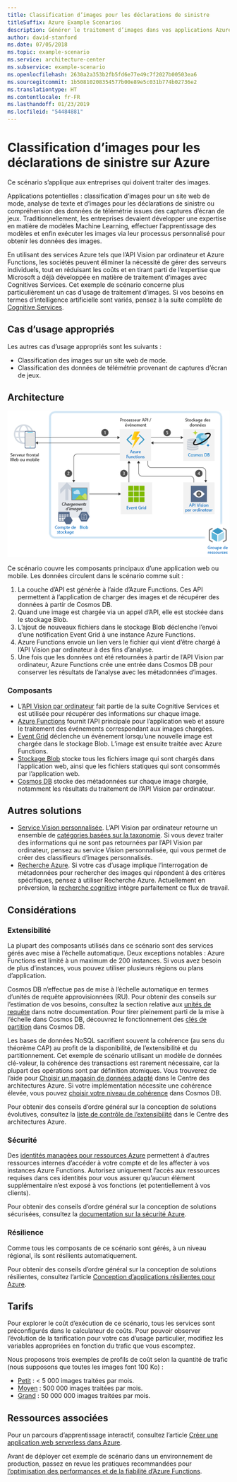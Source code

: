 ```yaml
---
title: Classification d’images pour les déclarations de sinistre
titleSuffix: Azure Example Scenarios
description: Générer le traitement d’images dans vos applications Azure.
author: david-stanford
ms.date: 07/05/2018
ms.topic: example-scenario
ms.service: architecture-center
ms.subservice: example-scenario
ms.openlocfilehash: 2630a2a353b2fb5fd6e77e49c7f2027b00503ea6
ms.sourcegitcommit: 1b50810208354577b00e89e5c031b774b02736e2
ms.translationtype: HT
ms.contentlocale: fr-FR
ms.lasthandoff: 01/23/2019
ms.locfileid: "54484881"
---
```

# <a name="image-classification-for-insurance-claims-on-azure"></a>Classification d’images pour les déclarations de sinistre sur Azure

Ce scénario s’applique aux entreprises qui doivent traiter des images.

Applications potentielles : classification d’images pour un site web de mode, analyse de texte et d’images pour les déclarations de sinistre ou compréhension des données de télémétrie issues des captures d’écran de jeux. Traditionnellement, les entreprises devaient développer une expertise en matière de modèles Machine Learning, effectuer l’apprentissage des modèles et enfin exécuter les images via leur processus personnalisé pour obtenir les données des images.

En utilisant des services Azure tels que l’API Vision par ordinateur et Azure Functions, les sociétés peuvent éliminer la nécessité de gérer des serveurs individuels, tout en réduisant les coûts et en tirant parti de l’expertise que Microsoft a déjà développée en matière de traitement d’images avec Cognitives Services. Cet exemple de scénario concerne plus particulièrement un cas d’usage de traitement d’images. Si vos besoins en termes d’intelligence artificielle sont variés, pensez à la suite complète de [Cognitive Services](/azure/#pivot=products&panel=ai).

## <a name="relevant-use-cases"></a>Cas d’usage appropriés

Les autres cas d’usage appropriés sont les suivants :

- Classification des images sur un site web de mode.
- Classification des données de télémétrie provenant de captures d’écran de jeux.

## <a name="architecture"></a>Architecture

![Architecture pour la classification d’images][architecture]

Ce scénario couvre les composants principaux d’une application web ou mobile. Les données circulent dans le scénario comme suit :

1. La couche d’API est générée à l’aide d’Azure Functions. Ces API permettent à l’application de charger des images et de récupérer des données à partir de Cosmos DB.
2. Quand une image est chargée via un appel d’API, elle est stockée dans le stockage Blob.
3. L’ajout de nouveaux fichiers dans le stockage Blob déclenche l’envoi d’une notification Event Grid à une instance Azure Functions.
4. Azure Functions envoie un lien vers le fichier qui vient d’être chargé à l’API Vision par ordinateur à des fins d’analyse.
5. Une fois que les données ont été retournées à partir de l’API Vision par ordinateur, Azure Functions crée une entrée dans Cosmos DB pour conserver les résultats de l’analyse avec les métadonnées d’images.

### <a name="components"></a>Composants

- L’[API Vision par ordinateur](/azure/cognitive-services/computer-vision/home) fait partie de la suite Cognitive Services et est utilisée pour récupérer des informations sur chaque image.
- [Azure Functions](/azure/azure-functions/functions-overview) fournit l’API principale pour l’application web et assure le traitement des événements correspondant aux images chargées.
- [Event Grid](/azure/event-grid/overview) déclenche un événement lorsqu’une nouvelle image est chargée dans le stockage Blob. L’image est ensuite traitée avec Azure Functions.
- [Stockage Blob](/azure/storage/blobs/storage-blobs-introduction) stocke tous les fichiers image qui sont chargés dans l’application web, ainsi que les fichiers statiques qui sont consommés par l’application web.
- [Cosmos DB](/azure/cosmos-db/introduction) stocke des métadonnées sur chaque image chargée, notamment les résultats du traitement de l’API Vision par ordinateur.

## <a name="alternatives"></a>Autres solutions

- [Service Vision personnalisée](/azure/cognitive-services/custom-vision-service/home). L’API Vision par ordinateur retourne un ensemble de [catégories basées sur la taxonomie][cv-categories]. Si vous devez traiter des informations qui ne sont pas retournées par l’API Vision par ordinateur, pensez au service Vision personnalisée, qui vous permet de créer des classifieurs d’images personnalisés.
- [Recherche Azure](/azure/search/search-what-is-azure-search). Si votre cas d’usage implique l’interrogation de métadonnées pour rechercher des images qui répondent à des critères spécifiques, pensez à utiliser Recherche Azure. Actuellement en préversion, la [recherche cognitive](/azure/search/cognitive-search-concept-intro) intègre parfaitement ce flux de travail.

## <a name="considerations"></a>Considérations

### <a name="scalability"></a>Extensibilité

La plupart des composants utilisés dans ce scénario sont des services gérés avec mise à l’échelle automatique. Deux exceptions notables : Azure Functions est limité à un maximum de 200 instances. Si vous avez besoin de plus d’instances, vous pouvez utiliser plusieurs régions ou plans d’application.

Cosmos DB n’effectue pas de mise à l’échelle automatique en termes d’unités de requête approvisionnées (RU). Pour obtenir des conseils sur l’estimation de vos besoins, consultez la section relative aux [unités de requête](/azure/cosmos-db/request-units) dans notre documentation. Pour tirer pleinement parti de la mise à l’échelle dans Cosmos DB, découvrez le fonctionnement des [clés de partition](/azure/cosmos-db/partition-data) dans Cosmos DB.

Les bases de données NoSQL sacrifient souvent la cohérence (au sens du théorème CAP) au profit de la disponibilité, de l’extensibilité et du partitionnement. Cet exemple de scénario utilisant un modèle de données clé-valeur, la cohérence des transactions est rarement nécessaire, car la plupart des opérations sont par définition atomiques. Vous trouverez de l’aide pour [Choisir un magasin de données adapté](../../guide/technology-choices/data-store-overview.md) dans le Centre des architectures Azure. Si votre implémentation nécessite une cohérence élevée, vous pouvez [choisir votre niveau de cohérence](/azure/cosmos-db/consistency-levels) dans Cosmos DB.

Pour obtenir des conseils d’ordre général sur la conception de solutions évolutives, consultez la [liste de contrôle de l’extensibilité][scalability] dans le Centre des architectures Azure.

### <a name="security"></a>Sécurité

Des [identités managées pour ressources Azure][msi] permettent à d’autres ressources internes d’accéder à votre compte et de les affecter à vos instances Azure Functions. Autorisez uniquement l’accès aux ressources requises dans ces identités pour vous assurer qu’aucun élément supplémentaire n’est exposé à vos fonctions (et potentiellement à vos clients).

Pour obtenir des conseils d’ordre général sur la conception de solutions sécurisées, consultez la [documentation sur la sécurité Azure][security].

### <a name="resiliency"></a>Résilience

Comme tous les composants de ce scénario sont gérés, à un niveau régional, ils sont résilients automatiquement.

Pour obtenir des conseils d’ordre général sur la conception de solutions résilientes, consultez l’article [Conception d’applications résilientes pour Azure][resiliency].

## <a name="pricing"></a>Tarifs

Pour explorer le coût d’exécution de ce scénario, tous les services sont préconfigurés dans le calculateur de coûts. Pour pouvoir observer l’évolution de la tarification pour votre cas d’usage particulier, modifiez les variables appropriées en fonction du trafic que vous escomptez.

Nous proposons trois exemples de profils de coût selon la quantité de trafic (nous supposons que toutes les images font 100 Ko) :

- [Petit][small-pricing] : &lt; 5 000 images traitées par mois.
- [Moyen][medium-pricing] : 500 000 images traitées par mois.
- [Grand][large-pricing] : 50 000 000 images traitées par mois.

## <a name="related-resources"></a>Ressources associées

Pour un parcours d’apprentissage interactif, consultez l’article [Créer une application web serverless dans Azure][serverless].

Avant de déployer cet exemple de scénario dans un environnement de production, passez en revue les pratiques recommandées pour [l’optimisation des performances et de la fiabilité d’Azure Functions][functions-best-practices].

<!-- links -->
[architecture]: ./media/architecture-intelligent-apps-image-processing.png
[small-pricing]: https://azure.com/e/f9b59d238b43423683db73f4a31dc380
[medium-pricing]: https://azure.com/e/7c7fc474db344b87aae93bc29ae27108
[large-pricing]: https://azure.com/e/cbadbca30f8640d6a061f8457a74ba7d
[cognitive-search]: /azure/search/cognitive-search-concept-intro
[serverless]: /azure/functions/tutorial-static-website-serverless-api-with-database
[cv-categories]: /azure/cognitive-services/computer-vision/home#the-86-category-concept
[resiliency]: /azure/architecture/resiliency/
[security]: /azure/security/
[scalability]: /azure/architecture/checklist/scalability
[functions-best-practices]: /azure/azure-functions/functions-best-practices
[msi]: /azure/app-service/app-service-managed-service-identity

